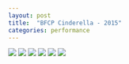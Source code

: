 ```yaml
---
layout: post
title:  "BFCP Cinderella - 2015"
categories: performance
---
```

<img src="{{ site.baseurl }}/images/performances/cinderella/01.jpg">

<img src="{{ site.baseurl }}/images/performances/cinderella/02.jpg">

<img src="{{ site.baseurl }}/images/performances/cinderella/03.jpg">

<img src="{{ site.baseurl }}/images/performances/cinderella/04.jpg">

<img src="{{ site.baseurl }}/images/performances/cinderella/05.jpg">

<img src="{{ site.baseurl }}/images/performances/cinderella/06.jpg">